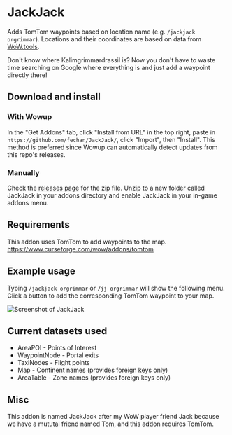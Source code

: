 # JackJack
Adds TomTom waypoints based on location name (e.g. `/jackjack orgrimmar`). Locations and their coordinates are based on data from [WoW.tools](https://wow.tools/).

Don't know where Kalimgrimmardrassil is? Now you don't have to waste time searching on Google where everything is and just add a waypoint directly there!

## Download and install
### With Wowup
In the "Get Addons" tab, click "Install from URL" in the top right, paste in `https://github.com/fechan/JackJack/`, click "Import", then "Install". This method is preferred since Wowup can automatically detect updates from this repo's releases.

### Manually
Check the [releases page](https://github.com/fechan/JackJack/releases) for the zip file. Unzip to a new folder called JackJack in your addons directory and enable JackJack in your in-game addons menu.

## Requirements
This addon uses TomTom to add waypoints to the map. https://www.curseforge.com/wow/addons/tomtom

## Example usage
Typing `/jackjack orgrimmar` or `/jj orgrimmar` will show the following menu. Click a button to add the corresponding TomTom waypoint to your map.

![Screenshot of JackJack](https://user-images.githubusercontent.com/56131910/155943487-ca33dac0-37dc-42e3-ae7d-ee2d3b1c4b36.png)

## Current datasets used
* AreaPOI - Points of Interest
* WaypointNode - Portal exits
* TaxiNodes - Flight points
* Map - Continent names (provides foreign keys only)
* AreaTable - Zone names (provides foreign keys only)

## Misc
This addon is named JackJack after my WoW player friend Jack because we have a mututal friend named Tom, and this addon requires TomTom.
